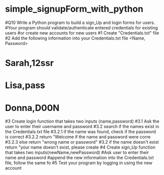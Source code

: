 # simple_signupForm_with_python
#Q10 Write a Python program to build a sign_Up and login forms for users.
#Your program should validate/authenticate entered credentials for existing users
#or create new accounts for new users
#1 Create "Credentials.txt" file
#2 Add the following information into your Credentials.txt file <Name, Password>
# Sarah,12ssr
# Lisa,pass
# Donna,D00N
#3 Create login function that takes two inputs (name,password)
#3.1 Ask the user to enter their username and password
#3.2 search if the names exist in the Credentials.txt file
#3.2.1 if the name was found, check if the password is correct
#3.2.2 return "Welcome <persons name> if the name and password were corre
#3.2.3 else return "wrong name or password"
#3.2 if the name doesn't exist return "your name doesn't exist, please create
#4 Create sign_Up function that takes two inputs(newName,newPassword)
#Ask user to enter their name and password
#append the new information into the Credentials.txt file, follow the same fo
#5 Test your program by logging in using the new account

